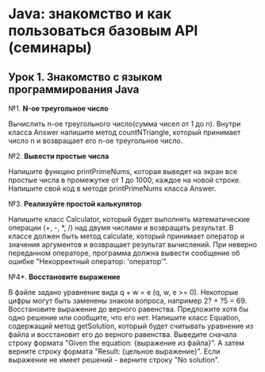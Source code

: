 # Java: знакомство и как пользоваться базовым API (семинары)
## Урок 1. Знакомство с языком программирования Java
№1. **N-ое треугольное число**

Вычислить n-ое треугольного число(сумма чисел от 1 до n).
Внутри класса Answer напишите метод countNTriangle, который принимает число n и возвращает его n-ое треугольное число.

№2. **Вывести простые числа**

Напишите функцию printPrimeNums, которая выведет на экран все простые числа в промежутке от 1 до 1000, каждое на новой строке.
Напишите свой код в методе printPrimeNums класса Answer.

№3. **Реализуйте простой калькулятор**

Напишите класс Calculator, который будет выполнять математические операции (+, -, *, /) над двумя числами и возвращать результат. В классе должен быть метод calculate, который принимает оператор и значения аргументов и возвращает результат вычислений.
При неверно переданном операторе, программа должна вывести сообщение об ошибке "Некорректный оператор: 'оператор'".

№4*. **Восстановите выражение**

В файле задано уравнение вида q + w = e (q, w, e >= 0). Некоторые цифры могут быть заменены знаком вопроса, например 2? + ?5 = 69.
Восстановите выражение до верного равенства.
Предложите хотя бы одно решение или сообщите, что его нет.
Напишите класс Equation, содержащий метод getSolution, который будет считывать уравнение из файла и восстановит его до верного равенства.
Выведите сначала строку формата "Given the equation: {выражение из файла}".
А затем верните строку формата "Result: {цельное выражение}".
Если выражение не имеет решений - верните строку "No solution".